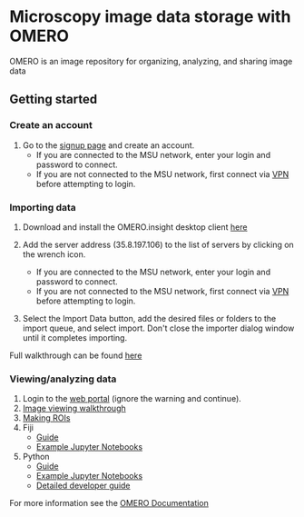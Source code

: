 # Microscopy image data storage with OMERO

OMERO is an image repository for organizing, analyzing, and sharing image data

## Getting started

### Create an account

1. Go to the [signup page](http://35.8.197.106/signup/) and create an account.
   - If you are connected to the MSU network, enter your login and password to connect.
   - If you are not connected to the MSU network, first connect via [VPN](https://new.vpn.msu.edu) before attempting to login.

### Importing data

1. Download and install the OMERO.insight desktop client [here](https://www.openmicroscopy.org/omero/downloads/)

1. Add the server address (35.8.197.106) to the list of servers by clicking on the wrench icon.
   - If you are connected to the MSU network, enter your login and password to connect.
   - If you are not connected to the MSU network, first connect via [VPN](https://new.vpn.msu.edu) before attempting to login.
1. Select the Import Data button, add the desired files or folders to the import queue, and select import. Don't close the importer dialog window until it completes importing.

Full walkthrough can be found [here](https://omero-guides.readthedocs.io/en/latest/upload/docs/import-desktop-client.html)

### Viewing/analyzing data
1. Login to the [web portal](http://35.8.197.106) (ignore the warning and continue).
1. [Image viewing walkthrough](https://omero-guides.readthedocs.io/en/latest/iviewer/docs/iviewer_viewing.html)
1. [Making ROIs](https://omero-guides.readthedocs.io/en/latest/iviewer/docs/iviewer_rois.html)
1. Fiji
   - [Guide](https://omero-guides.readthedocs.io/en/latest/fiji/docs/manual_analysis.html)
   - [Example Jupyter Notebooks](https://github.com/ome/omero-guide-fiji)
1. Python
   - [Guide](https://omero-guides.readthedocs.io/en/latest/python/docs/index.html)
   - [Example Jupyter Notebooks](https://github.com/ome/omero-guide-python)
   - [Detailed developer guide](https://docs.openmicroscopy.org/omero/5.6.3/developers/Python.html)

For more information see the [OMERO Documentation](https://omero-guides.readthedocs.io/en/latest/index.html)
